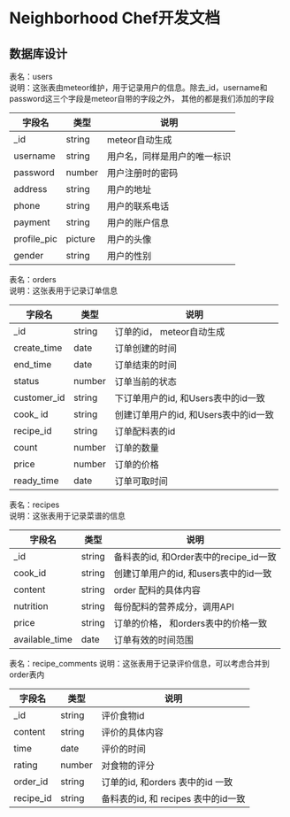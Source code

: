 # Neighborhood Chef开发文档

## 数据库设计

表名：users  
说明：这张表由meteor维护，用于记录用户的信息。除去_id，username和password这三个字段是meteor自带的字段之外，
其他的都是我们添加的字段

| 字段名 | 类型 | 说明 |
|-------|-----|------|
| _id | string | meteor自动生成 |
| username | string | 用户名，同样是用户的唯一标识 |
| password | number | 用户注册时的密码 |
| address | string | 用户的地址 |
| phone | string | 用户的联系电话 |
| payment | string | 用户的账户信息 |
| profile_pic | picture | 用户的头像 |
| gender | string | 用户的性别 |


表名：orders  
说明：这张表用于记录订单信息

| 字段名 | 类型 | 说明 |
|-------|-----|------|
| _id | string | 订单的id， meteor自动生成 |
| create_time | date | 订单创建的时间 |
| end_time | date | 订单结束的时间 |
| status | number | 订单当前的状态 |
| customer_id | string | 下订单用户的id, 和Users表中的id一致 |
| cook_ id | string | 创建订单用户的id, 和Users表中的id一致 |
| recipe_id | string | 订单配料表的id |
| count | number | 订单的数量 |
| price | number | 订单的价格 |
| ready_time | date | 订单可取时间 |


表名：recipes  
说明：这张表用于记录菜谱的信息

| 字段名 | 类型 | 说明 |
|-------|-----|------|
| _id | string | 备料表的id, 和Order表中的recipe_id一致 |
| cook_id | string | 创建订单用户的id, 和users表中的id一致 |
| content | string | order 配料的具体内容 |
| nutrition | string | 每份配料的营养成分，调用API |
| price | string | 订单的价格， 和orders表中的价格一致 |
| available_time | date | 订单有效的时间范围 |

表名：recipe_comments
说明：这张表用于记录评价信息，可以考虑合并到order表内

| 字段名 | 类型 | 说明 |
|-------|-----|------|
| _id | string | 评价食物id |
| content | string | 评价的具体内容 |
| time | date | 评价的时间 |
| rating | number | 对食物的评分 |
| order_id | string | 订单的id, 和orders 表中的id 一致 |
| recipe_id | string | 备料表的id, 和 recipes 表中的id一致 |
